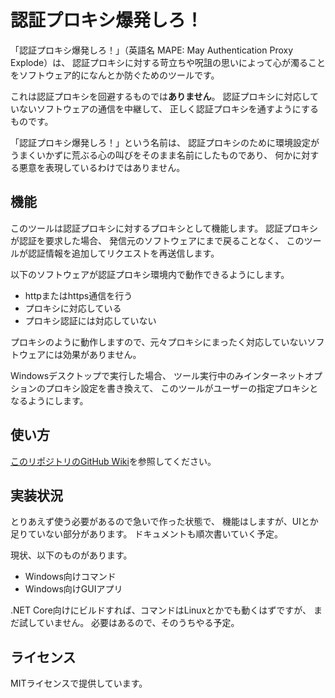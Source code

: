 # 認証プロキシ爆発しろ！

「認証プロキシ爆発しろ！」（英語名 MAPE: May Authentication Proxy Explode）は、
認証プロキシに対する苛立ちや呪詛の思いによって心が濁ることをソフトウェア的になんとか防ぐためのツールです。

これは認証プロキシを回避するものでは**ありません**。
認証プロキシに対応していないソフトウェアの通信を中継して、
正しく認証プロキシを通すようにするものです。

「認証プロキシ爆発しろ！」という名前は、
認証プロキシのために環境設定がうまくいかずに荒ぶる心の叫びをそのまま名前にしたものであり、
何かに対する悪意を表現しているわけではありません。

## 機能

このツールは認証プロキシに対するプロキシとして機能します。
認証プロキシが認証を要求した場合、
発信元のソフトウェアにまで戻ることなく、
このツールが認証情報を追加してリクエストを再送信します。

以下のソフトウェアが認証プロキシ環境内で動作できるようにします。

* httpまたはhttps通信を行う
* プロキシに対応している
* プロキシ認証には対応していない

プロキシのように動作しますので、元々プロキシにまったく対応していないソフトウェアには効果がありません。

Windowsデスクトップで実行した場合、
ツール実行中のみインターネットオプションのプロキシ設定を書き換えて、
このツールがユーザーの指定プロキシとなるようにします。

## 使い方

[このリポジトリのGitHub Wiki](https://github.com/ipponshimeji/MAPE/wiki/Index.ja)を参照してください。


## 実装状況

とりあえず使う必要があるので急いで作った状態で、
機能はしますが、UIとか足りていない部分があります。
ドキュメントも順次書いていく予定。

現状、以下のものがあります。

* Windows向けコマンド
* Windows向けGUIアプリ

.NET Core向けにビルドすれば、コマンドはLinuxとかでも動くはずですが、
まだ試していません。
必要はあるので、そのうちやる予定。

## ライセンス

MITライセンスで提供しています。